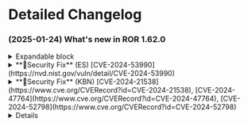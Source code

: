 # Detailed Changelog

### (2025-01-24) What's new in **ROR 1.62.0**
<details>
<summary>Expandable block</summary>
And the details are here
</details>
<details>
<summary>**🚨Security Fix** (ES) [CVE-2024-53990](https://nvd.nist.gov/vuln/detail/CVE-2024-53990)</summary>
This security fix addresses a critical vulnerability in the AsyncHttpClient (AHC) ... [CVE-2024-53990](https://nvd.nist.gov/vuln/detail/CVE-2024-53990)
</details>
<details>
<summary>**🚨Security Fix** (KBN) [CVE-2024-21538](https://www.cve.org/CVERecord?id=CVE-2024-21538), [CVE-2024-47764](https://www.cve.org/CVERecord?id=CVE-2024-47764), [CVE-2024-52798](https://www.cve.org/CVERecord?id=CVE-2024-52798)</summary>
</details>
<details>
**⚠️Warning** (KBN) Updated [`readonlyrest_kbn: license: activationKeyRefreshInterval`](https://forum.readonlyrest.com/t/restricting-access-to-some-spaces/2633/4) - the maximum refresh interval is now set to 1 day.
</details>

